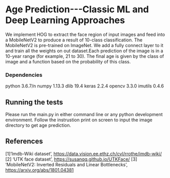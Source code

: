 # Age Prediction---Classic ML and Deep Learning Approaches

We implement HOG to extract the face region of input images and feed into a MobileNetV2 to produce a result of 10-class classification.
The MobileNetV2 is pre-trained on ImageNet. We add a fully connect layer to it and train all the weights on out dataset.Each prediction
 of the image is in a 10-year range (for example, 21 to 30). The final age is given by the class of image and a function based on the 
 probability of this class.


### Dependencies
python 3.6.7/n
numpy 1.13.3
dlib 19.4
keras 2.2.4
opencv 3.3.0
imutils 0.4.6

## Running the tests

Please run the main.py in either command line or any python development environment. Follow the instrustion print on screen
to input the image directory to get age prediction. 


## References

[1]’Imdb-Wiki dataset’, https://data.vision.ee.ethz.ch/cvl/rrothe/imdb-wiki/
[2] ‘UTK face dataset’, https://susanqq.github.io/UTKFace/
[3] ‘MobileNetV2: Inverted Residuals and Linear Bottlenecks’, https://arxiv.org/abs/1801.04381


